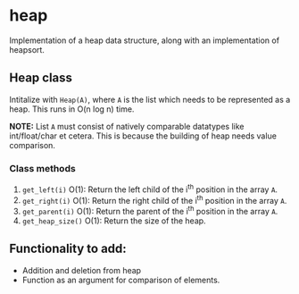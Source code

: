 # heap
Implementation of a heap data structure, along with an implementation of heapsort.

## Heap class
Intitalize with `Heap(A)`, where `A` is the list which needs to be represented as a heap. This runs in O(n log n) time.

**NOTE:** List `A` must consist of natively comparable datatypes like int/float/char et cetera. This is because the building of heap needs value comparison.

### Class methods
1. `get_left(i)` O(1): Return the left child of the i<sup>th</sup> position in the array `A`.
2. `get_right(i)` O(1): Return the right child of the i<sup>th</sup> position in the array `A`.
3. `get_parent(i)` O(1): Return the parent of the i<sup>th</sup> position in the array `A`.
4. `get_heap_size()` O(1): Return the size of the heap.

## Functionality to add:
* Addition and deletion from heap
* Function as an argument for comparison of elements. 
